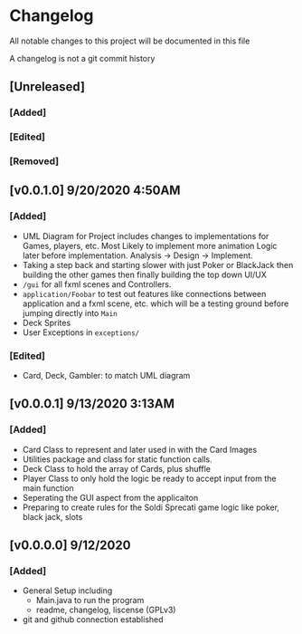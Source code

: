 # Changelog
All notable changes to this project will be documented in this file

A changelog is not a git commit history

## [Unreleased]
### [Added]

### [Edited]

### [Removed]

## [v0.0.1.0] 9/20/2020 4:50AM
### [Added]
- UML Diagram for Project includes changes to implementations for 
Games, players, etc. Most Likely to implement more animation Logic
later before implementation. Analysis -> Design -> Implement.
- Taking a step back and starting slower with just Poker or BlackJack
then building the other games then finally building the top down UI/UX
- `/gui` for all fxml scenes and Controllers.
- `application/Foobar` to test out features like
connections between application and a fxml scene, etc. which will be
a testing ground before jumping directly into `Main`
- Deck Sprites
- User Exceptions in `exceptions/`

### [Edited]
- Card, Deck, Gambler<Renamed from Player>: to match UML diagram

## [v0.0.0.1] 9/13/2020 3:13AM
### [Added]
- Card Class to represent and later used in with the Card Images
- Utilities package and class for static function calls.
- Deck Class to hold the array of Cards, plus shuffle
- Player Class to only hold the logic be ready to accept input from the main function
- Seperating the GUI aspect from the applicaiton
- Preparing to create rules for the Soldi Sprecati game logic like poker, black jack, slots

## [v0.0.0.0] 9/12/2020
### [Added]
- General Setup including
	- Main.java to run the program
	- readme, changelog, liscense (GPLv3)
- git and github connection established
